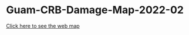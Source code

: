 # Guam-CRB-Damage-Map-2022-02

[Click here to see the web map](https://aubreymoore.github.io/Guam-CRB-Damage-Map-2022-02/webmap/#11/13.4483/144.7860)
